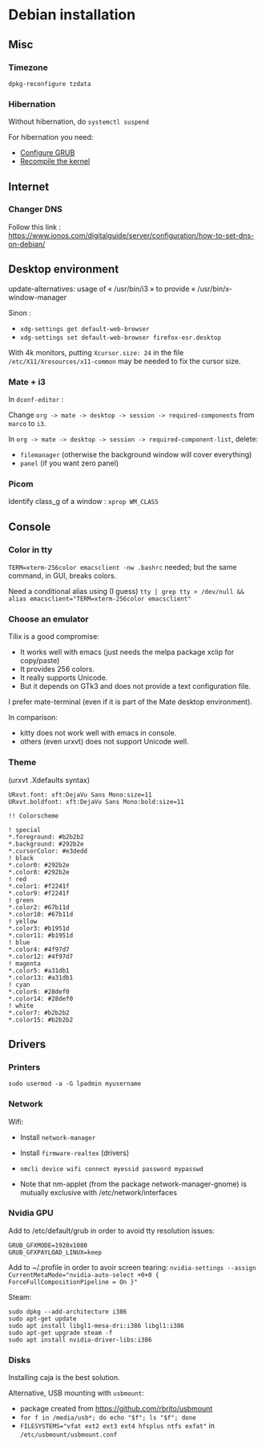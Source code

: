 # Debian installation

## Misc

### Timezone

```dpkg-reconfigure tzdata```

### Hibernation

Without hibernation, do ```systemctl suspend```

For hibernation you need:
+ [Configure GRUB](https://www.hibit.dev/posts/88/how-to-enable-hibernation-in-linux)
+ [Recompile the kernel](https://cateee.net/lkddb/web-lkddb/HIBERNATION.html)

## Internet

### Changer DNS

Follow this link : https://www.ionos.com/digitalguide/server/configuration/how-to-set-dns-on-debian/

## Desktop environment

update-alternatives: usage of « /usr/bin/i3 » to provide « /usr/bin/x-window-manager

Sinon :
* ```xdg-settings get default-web-browser```
* ```xdg-settings set default-web-browser firefox-esr.desktop```

With 4k monitors, putting ```Xcursor.size: 24``` in the file
```/etc/X11/Xresources/x11-common``` may be needed to fix the cursor
size.

### Mate + i3

In ```dconf-editor``` :

Change ```org -> mate -> desktop -> session -> required-components``` from
```marco``` to ```i3```.

In ```org -> mate -> desktop -> session -> required-component-list```, delete:
* ```filemanager``` (otherwise the background window will cover everything)
* ```panel``` (if you want zero panel)

### Picom

Identify class_g of a window : ```xprop WM_CLASS```

## Console

### Color in tty

```TERM=xterm-256color emacsclient -nw .bashrc``` needed;
but the same command, in GUI, breaks colors.

Need a conditional alias using (I guess)
```tty | grep tty > /dev/null && alias emacsclient="TERM=xterm-256color emacsclient"```

### Choose an emulator

Tilix is a good compromise:
* It works well with emacs (just needs the melpa package xclip for copy/paste)
* It provides 256 colors.
* It really supports Unicode.
* But it depends on GTk3 and does not provide a text configuration file.

I prefer mate-terminal (even if it is part of the Mate desktop environment).

In comparison:
* kitty does not work well with emacs in console.
* others (even urxvt) does not support Unicode well.

### Theme

(urxvt .Xdefaults syntax)

```
URxvt.font: xft:DejaVu Sans Mono:size=11
URxvt.boldfont: xft:DejaVu Sans Mono:bold:size=11

!! Colorscheme

! special
*.foreground: #b2b2b2
*.background: #292b2e
*.cursorColor: #e3dedd
! black
*.color0: #292b2e
*.color8: #292b2e
! red
*.color1: #f2241f
*.color9: #f2241f
! green
*.color2: #67b11d
*.color10: #67b11d
! yellow
*.color3: #b1951d
*.color11: #b1951d
! blue
*.color4: #4f97d7
*.color12: #4f97d7
! magenta
*.color5: #a31db1
*.color13: #a31db1
! cyan
*.color6: #28def0
*.color14: #28def0
! white
*.color7: #b2b2b2
*.color15: #b2b2b2
```
 
## Drivers

### Printers

```
sudo usermod -a -G lpadmin myusername
```

### Network

Wifi:
* Install ```network-manager```
* Install ```firmware-realtex``` (drivers)
* ```nmcli device wifi connect myessid password mypasswd```

* Note that nm-applet (from the package network-manager-gnome) is mutually exclusive with /etc/network/interfaces

### Nvidia GPU

Add to /etc/default/grub in order to avoid tty resolution issues:
```
GRUB_GFXMODE=1920x1080
GRUB_GFXPAYLOAD_LINUX=keep
```

Add to ~/.profile in order to avoir screen tearing:
```nvidia-settings --assign CurrentMetaMode="nvidia-auto-select +0+0 { ForceFullCompositionPipeline = On }"```

Steam:
```
sudo dpkg --add-architecture i386
sudo apt-get update
sudo apt install libgl1-mesa-dri:i386 libgl1:i386
sudo apt-get upgrade steam -f
sudo apt install nvidia-driver-libs:i386
```

### Disks

Installing caja is the best solution.

Alternative, USB mounting with ```usbmount```:
* package created from https://github.com/rbrito/usbmount
* ```for f in /media/usb*; do echo "$f"; ls "$f"; done```
* ```FILESYSTEMS="vfat ext2 ext3 ext4 hfsplus ntfs exfat"```
in ```/etc/usbmount/usbmount.conf```
